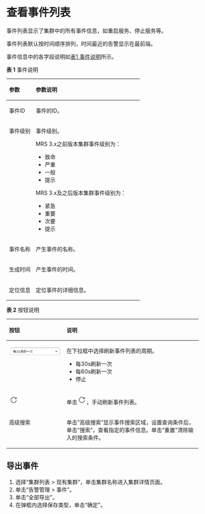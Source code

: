 # 查看事件列表<a name="mrs_01_0602"></a>

事件列表显示了集群中的所有事件信息，如重启服务、停止服务等。

事件列表默认按时间顺序排列，时间最近的告警显示在最前端。

事件信息中的各字段说明如[表1 事件说明](#zh-cn_topic_0173397435_table5924273517010)所示。

**表 1**  事件说明

<a name="zh-cn_topic_0173397435_table5924273517010"></a>
<table><thead align="left"><tr id="zh-cn_topic_0173397435_row2217974117010"><th class="cellrowborder" valign="top" width="20%" id="mcps1.2.3.1.1"><p id="zh-cn_topic_0173397435_p37124417010"><a name="zh-cn_topic_0173397435_p37124417010"></a><a name="zh-cn_topic_0173397435_p37124417010"></a>参数</p>
</th>
<th class="cellrowborder" valign="top" width="80%" id="mcps1.2.3.1.2"><p id="zh-cn_topic_0173397435_p5559965417010"><a name="zh-cn_topic_0173397435_p5559965417010"></a><a name="zh-cn_topic_0173397435_p5559965417010"></a>参数说明</p>
</th>
</tr>
</thead>
<tbody><tr id="row16726132616323"><td class="cellrowborder" valign="top" width="20%" headers="mcps1.2.3.1.1 "><p id="p107270260321"><a name="p107270260321"></a><a name="p107270260321"></a>事件ID</p>
</td>
<td class="cellrowborder" valign="top" width="80%" headers="mcps1.2.3.1.2 "><p id="p1872722683215"><a name="p1872722683215"></a><a name="p1872722683215"></a>事件的ID。</p>
</td>
</tr>
<tr id="zh-cn_topic_0173397435_row595250417010"><td class="cellrowborder" valign="top" width="20%" headers="mcps1.2.3.1.1 "><p id="zh-cn_topic_0173397435_p6693723117010"><a name="zh-cn_topic_0173397435_p6693723117010"></a><a name="zh-cn_topic_0173397435_p6693723117010"></a>事件级别</p>
</td>
<td class="cellrowborder" valign="top" width="80%" headers="mcps1.2.3.1.2 "><p id="zh-cn_topic_0173397435_p101762121582"><a name="zh-cn_topic_0173397435_p101762121582"></a><a name="zh-cn_topic_0173397435_p101762121582"></a>事件级别。</p>
<p id="p1163123110456"><a name="p1163123110456"></a><a name="p1163123110456"></a>MRS 3.x之前版本集群事件级别为：</p>
<a name="ul5867101115831"></a><a name="ul5867101115831"></a><ul id="ul5867101115831"><li>致命</li><li>严重</li><li>一般</li><li>提示</li></ul>
<p id="p154278358465"><a name="p154278358465"></a><a name="p154278358465"></a>MRS 3.x及之后版本集群事件级别为：</p>
<a name="ul141060124817"></a><a name="ul141060124817"></a><ul id="ul141060124817"><li>紧急</li><li>重要</li><li>次要</li><li>提示</li></ul>
</td>
</tr>
<tr id="zh-cn_topic_0173397435_row431321819572"><td class="cellrowborder" valign="top" width="20%" headers="mcps1.2.3.1.1 "><p id="zh-cn_topic_0173397435_p1382637719572"><a name="zh-cn_topic_0173397435_p1382637719572"></a><a name="zh-cn_topic_0173397435_p1382637719572"></a>事件名称</p>
</td>
<td class="cellrowborder" valign="top" width="80%" headers="mcps1.2.3.1.2 "><p id="zh-cn_topic_0173397435_p71670511582"><a name="zh-cn_topic_0173397435_p71670511582"></a><a name="zh-cn_topic_0173397435_p71670511582"></a>产生事件的名称。</p>
</td>
</tr>
<tr id="zh-cn_topic_0173397435_row3264057817010"><td class="cellrowborder" valign="top" width="20%" headers="mcps1.2.3.1.1 "><p id="zh-cn_topic_0173397435_p4623164717010"><a name="zh-cn_topic_0173397435_p4623164717010"></a><a name="zh-cn_topic_0173397435_p4623164717010"></a>生成时间</p>
</td>
<td class="cellrowborder" valign="top" width="80%" headers="mcps1.2.3.1.2 "><p id="zh-cn_topic_0173397435_p357407191582"><a name="zh-cn_topic_0173397435_p357407191582"></a><a name="zh-cn_topic_0173397435_p357407191582"></a>产生事件的时间。</p>
</td>
</tr>
<tr id="row1413215177258"><td class="cellrowborder" valign="top" width="20%" headers="mcps1.2.3.1.1 "><p id="p91321517172514"><a name="p91321517172514"></a><a name="p91321517172514"></a>定位信息</p>
</td>
<td class="cellrowborder" valign="top" width="80%" headers="mcps1.2.3.1.2 "><p id="p13133121782513"><a name="p13133121782513"></a><a name="p13133121782513"></a>定位事件的详细信息。</p>
</td>
</tr>
</tbody>
</table>

**表 2**  按钮说明

<a name="zh-cn_topic_0173397435_table5058880151843"></a>
<table><thead align="left"><tr id="zh-cn_topic_0173397435_row48561247151843"><th class="cellrowborder" valign="top" width="29.92%" id="mcps1.2.3.1.1"><p id="zh-cn_topic_0173397435_p34778055151843"><a name="zh-cn_topic_0173397435_p34778055151843"></a><a name="zh-cn_topic_0173397435_p34778055151843"></a>按钮</p>
</th>
<th class="cellrowborder" valign="top" width="70.08%" id="mcps1.2.3.1.2"><p id="zh-cn_topic_0173397435_p65559060151843"><a name="zh-cn_topic_0173397435_p65559060151843"></a><a name="zh-cn_topic_0173397435_p65559060151843"></a>说明</p>
</th>
</tr>
</thead>
<tbody><tr id="zh-cn_topic_0173397435_row1839341310159"><td class="cellrowborder" valign="top" width="29.92%" headers="mcps1.2.3.1.1 "><p id="zh-cn_topic_0173397435_p53361602342"><a name="zh-cn_topic_0173397435_p53361602342"></a><a name="zh-cn_topic_0173397435_p53361602342"></a><a name="zh-cn_topic_0173397435_image1133130153411"></a><a name="zh-cn_topic_0173397435_image1133130153411"></a><span><img id="zh-cn_topic_0173397435_image1133130153411" src="figures/icon_mrs_30Sfresh-28.png" width="148.96" height="24.94548"></span></p>
</td>
<td class="cellrowborder" valign="top" width="70.08%" headers="mcps1.2.3.1.2 "><p id="zh-cn_topic_0173397435_p5256232191618"><a name="zh-cn_topic_0173397435_p5256232191618"></a><a name="zh-cn_topic_0173397435_p5256232191618"></a>在下拉框中选择刷新事件列表的周期。</p>
<a name="zh-cn_topic_0173397435_ul92563324164"></a><a name="zh-cn_topic_0173397435_ul92563324164"></a><ul id="zh-cn_topic_0173397435_ul92563324164"><li>每30s刷新一次</li><li>每60s刷新一次</li><li>停止</li></ul>
</td>
</tr>
<tr id="zh-cn_topic_0173397435_row42104918151843"><td class="cellrowborder" valign="top" width="29.92%" headers="mcps1.2.3.1.1 "><p id="zh-cn_topic_0173397435_p250816265231"><a name="zh-cn_topic_0173397435_p250816265231"></a><a name="zh-cn_topic_0173397435_p250816265231"></a><a name="zh-cn_topic_0173397435_image45023266230"></a><a name="zh-cn_topic_0173397435_image45023266230"></a><span><img id="zh-cn_topic_0173397435_image45023266230" src="figures/icon_mrs_fresh_R-29.png"></span></p>
</td>
<td class="cellrowborder" valign="top" width="70.08%" headers="mcps1.2.3.1.2 "><p id="zh-cn_topic_0173397435_p12292998151939"><a name="zh-cn_topic_0173397435_p12292998151939"></a><a name="zh-cn_topic_0173397435_p12292998151939"></a>单击<a name="zh-cn_topic_0173397435_image127521381267"></a><a name="zh-cn_topic_0173397435_image127521381267"></a><span><img id="zh-cn_topic_0173397435_image127521381267" src="figures/icon_mrs_fresh_R-30.png"></span>，手动刷新事件列表。</p>
</td>
</tr>
<tr id="zh-cn_topic_0173397435_row2681169324"><td class="cellrowborder" valign="top" width="29.92%" headers="mcps1.2.3.1.1 "><p id="zh-cn_topic_0173397435_p0680614328"><a name="zh-cn_topic_0173397435_p0680614328"></a><a name="zh-cn_topic_0173397435_p0680614328"></a>高级搜索</p>
</td>
<td class="cellrowborder" valign="top" width="70.08%" headers="mcps1.2.3.1.2 "><p id="zh-cn_topic_0173397435_p36916618320"><a name="zh-cn_topic_0173397435_p36916618320"></a><a name="zh-cn_topic_0173397435_p36916618320"></a>单击“高级搜索”显示事件搜索区域，设置查询条件后，单击“搜索”，查看指定的事件信息。单击<span class="uicontrol" id="zh-cn_topic_0173397435_uicontrol51956261143028"><a name="zh-cn_topic_0173397435_uicontrol51956261143028"></a><a name="zh-cn_topic_0173397435_uicontrol51956261143028"></a>“重置”</span>清除输入的搜索条件。</p>
</td>
</tr>
</tbody>
</table>

## 导出事件<a name="section1265672411456"></a>

1.  选择“集群列表 \> 现有集群“，单击集群名称进入集群详情页面。
2.  单击“告警管理 \> 事件”。
3.  单击“全部导出”。
4.  在弹框内选择保存类型，单击“确定”。

